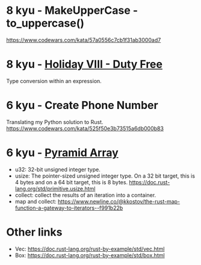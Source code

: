 # 8 kyu - MakeUpperCase - to_uppercase()

https://www.codewars.com/kata/57a0556c7cb1f31ab3000ad7

# 8 kyu - [Holiday VIII - Duty Free](https://www.codewars.com/kata/57e92e91b63b6cbac20001e5/solutions/rust/me/best_practice)

Type conversion within an expression. 

# 6 kyu - Create Phone Number

Translating my Python solution to Rust.
https://www.codewars.com/kata/525f50e3b73515a6db000b83

# 6 kyu - [Pyramid Array](https://www.codewars.com/kata/515f51d438015969f7000013)

* u32: 32-bit unsigned integer type.
* usize: The pointer-sized unsigned integer type. On a 32 bit target, this is 4 bytes and on a 64 bit target, this is 8 bytes. https://doc.rust-lang.org/std/primitive.usize.html
* collect: collect the results of an iteration into a container.
* map and collect: https://www.newline.co/@kkostov/the-rust-map-function-a-gateway-to-iterators--f991b22b

# Other links

* Vec: https://doc.rust-lang.org/rust-by-example/std/vec.html
* Box: https://doc.rust-lang.org/rust-by-example/std/box.html
